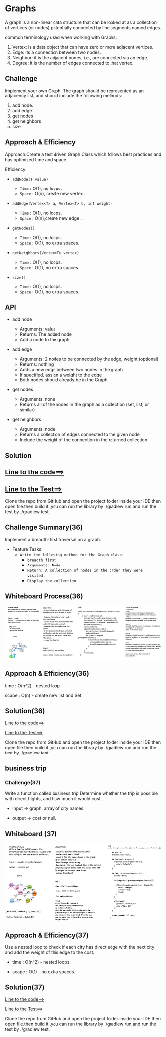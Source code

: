 # Graphs
<!-- Short summary or background information -->
A graph is a non-linear data structure that can be looked at as a collection of vertices (or nodes) potentially connected by line segments named edges.

common terminology used when working with Graphs:

1. Vertex: is a data object that can have zero or more adjacent vertices.
2. Edge: its a connection between two nodes.
3. Neighbor: it is the adjacent nodes, i.e., are connected via an edge.
4. Degree: it is the number of edges connected to that vertex.

## Challenge
<!-- Description of the challenge -->
Implement your own Graph. The graph should be represented as an adjacency list, and should include the following methods:

1. add node.
2. add edge
3. get nodes
4. get neighbors
5. size

## Approach & Efficiency
<!-- What approach did you take? Why? What is the Big O space/time for this approach? -->
Approach:Create a test driven Graph Class which follows best practices and has optimized time and space.

Efficiency:

* `addNode(T value)`
  * `Time` : O(1), no loops.
  * `Space` : O(n), create new vertex .

* `addEdge(Vertex<T> a, Vertex<T> b, int weight)`
  * `Time` : O(1), no loops.
  * `Space` : O(n),create new edge .

* `getNodes()`
  * `Time` : O(1), no loops.
  * `Space` : O(1), no extra spaces.

* `getNeighbors(Vertex<T> vertex)`
  * `Time` : O(1), no loops.
  * `Space` : O(1), no extra spaces.

* `size()`
  * `Time` : O(1), no loops.
  * `Space` : O(1), no extra spaces.

## API
<!-- Description of each method publicly available in your Graph -->

* add node
  * Arguments: value
  * Returns: The added node
  * Add a node to the graph

* add edge
  * Arguments: 2 nodes to be connected by the edge, weight (optional)
  * Returns: nothing
  * Adds a new edge between two nodes in the graph
  * If specified, assign a weight to the edge
  * Both nodes should already be in the Graph

* get nodes
  * Arguments: none
  * Returns all of the nodes in the graph as a collection (set, list, or similar)

* get neighbors
  * Arguments: node
  * Returns a collection of edges connected to the given node
  * Include the weight of the connection in the returned collection

## Solution
<!-- Show how to run your code, and examples of it in action -->
## [Line to the code==>](/graph/lib/src/main/java/graph/Graph.java)

## [Line to the Test==>](/graph/lib/src/test/java/graph/LibraryTest.java)

Clone the repo from GitHub and open the project folder inside your IDE then open file.then build it ,you can run the library by ./gradlew run,and run the test by ./gradlew test.

## Challenge Summary(36)
<!-- Description of the challenge -->
Implement a breadth-first traversal on a graph.

* Feature Tasks
  * `Write the following method for the Graph class:`
    * `breadth first`
    * `Arguments: Node`
    * `Return: A collection of nodes in the order they were visited.`
    * `Display the collection`

## Whiteboard Process(36)
<!-- Embedded whiteboard image -->
![code challenge 36](/graph/img/codechallenge36.png)

## Approach & Efficiency(36)
<!-- What approach did you take? Why? What is the Big O space/time for this approach? -->

time : O(n^2) - nested loop

scape : O(n) - create new list and Set.

## Solution(36)
<!-- Show how to run your code, and examples of it in action -->

[Line to the code==>](/graph/lib/src/main/java/graph/Graph.java)

[Line to the Test==>](/graph/lib/src/test/java/graph/LibraryTest.java)

Clone the repo from GitHub and open the project folder inside your IDE then open file.then build it ,you can run the library by ./gradlew run,and run the test by ./gradlew test.

## business trip

### Challenge(37)

Write a function called business trip
Determine whether the trip is possible with direct flights, and how much it would cost.

* input -> graph, array of city names.

* output -> cost or null.

## Whiteboard (37)

![business trip](./img/codechallenge37.png)

## Approach & Efficiency(37)

Use a nested loop to check if each city has direct edge with the next city and add the weight of this edge to the cost.

* time : O(n^2) - nested loops.

* scape : O(1) - no extra spaces.

## Solution(37)
<!-- Show how to run your code, and examples of it in action -->

[Line to the code==>](/graph/lib/src/main/java/graph/Graph.java)

[Line to the Test==>](/graph/lib/src/test/java/graph/LibraryTest.java)

Clone the repo from GitHub and open the project folder inside your IDE then open file.then build it ,you can run the library by ./gradlew run,and run the test by ./gradlew test.
